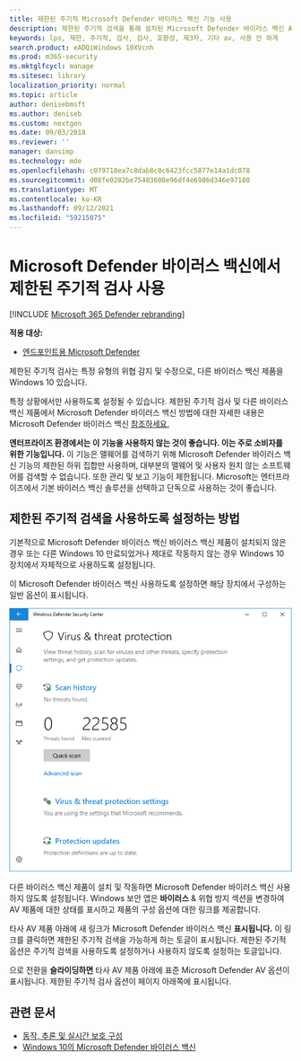 ```yaml
---
title: 제한된 주기적 Microsoft Defender 바이러스 백신 기능 사용
description: 제한된 주기적 검색을 통해 설치된 Microsoft Defender 바이러스 백신 AV 공급자와 함께 사용할 수 있습니다.
keywords: lps, 제한, 주기적, 검사, 검사, 호환성, 제3자, 기타 av, 사용 안 하게
search.product: eADQiWindows 10XVcnh
ms.prod: m365-security
ms.mktglfcycl: manage
ms.sitesec: library
localization_priority: normal
ms.topic: article
author: denisebmsft
ms.author: deniseb
ms.custom: nextgen
ms.date: 09/03/2018
ms.reviewer: ''
manager: dansimp
ms.technology: mde
ms.openlocfilehash: c079718ea7c8dab8c8c6423fcc5877e14a1dc078
ms.sourcegitcommit: d08fe0282be75483608e96df4e6986d346e97180
ms.translationtype: MT
ms.contentlocale: ko-KR
ms.lasthandoff: 09/12/2021
ms.locfileid: "59215075"
---
```

# <a name="use-limited-periodic-scanning-in-microsoft-defender-antivirus"></a>Microsoft Defender 바이러스 백신에서 제한된 주기적 검사 사용

[!INCLUDE [Microsoft 365 Defender rebranding](../../includes/microsoft-defender.md)]


**적용 대상:**

- [엔드포인트용 Microsoft Defender](/microsoft-365/security/defender-endpoint/)

제한된 주기적 검사는 특정 유형의 위협 감지 및 수정으로, 다른 바이러스 백신 제품을 Windows 10 있습니다.

특정 상황에서만 사용하도록 설정될 수 있습니다. 제한된 주기적 검사 및 다른 바이러스 백신 제품에서 Microsoft Defender 바이러스 백신 방법에 대한 자세한 내용은 Microsoft Defender 바이러스 백신 [참조하세요.](microsoft-defender-antivirus-compatibility.md)

**엔터프라이즈 환경에서는 이 기능을 사용하지 않는 것이 좋습니다. 이는 주로 소비자를 위한 기능입니다.** 이 기능은 맬웨어를 검색하기 위해 Microsoft Defender 바이러스 백신 기능의 제한된 하위 집합만 사용하며, 대부분의 맬웨어 및 사용자 원치 않는 소프트웨어를 검색할 수 없습니다. 또한 관리 및 보고 기능이 제한됩니다. Microsoft는 엔터프라이즈에서 기본 바이러스 백신 솔루션을 선택하고 단독으로 사용하는 것이 좋습니다.

## <a name="how-to-enable-limited-periodic-scanning"></a>제한된 주기적 검색을 사용하도록 설정하는 방법

기본적으로 Microsoft Defender 바이러스 백신 바이러스 백신 제품이 설치되지 않은 경우 또는 다른 Windows 10 만료되었거나 제대로 작동하지 않는 경우 Windows 10 장치에서 자체적으로 사용하도록 설정됩니다.

이 Microsoft Defender 바이러스 백신 사용하도록 설정하면 해당 장치에서 구성하는 일반 옵션이 표시됩니다.

![Windows 보안 옵션, 설정 및 업데이트 옵션을 포함하여 Microsoft Defender AV 옵션을 보여주는 앱입니다.](images/vtp-wdav.png)

다른 바이러스 백신 제품이 설치 및 작동하면 Microsoft Defender 바이러스 백신 사용하지 않도록 설정됩니다. Windows 보안 앱은 **바이러스** & 위협 방지 섹션을 변경하여 AV 제품에 대한 상태를 표시하고 제품의 구성 옵션에 대한 링크를 제공합니다.

타사 AV 제품 아래에 새 링크가 Microsoft Defender 바이러스 백신 **표시됩니다.** 이 링크를 클릭하면 제한된 주기적 검색을 가능하게 하는 토글이 표시됩니다. 제한된 주기적 옵션은 주기적 검색을 사용하도록 설정하거나 사용하지 않도록 설정하는 토글입니다. 

으로 전환을 **슬라이딩하면** 타사 AV 제품 아래에 표준 Microsoft Defender AV 옵션이 표시됩니다. 제한된 주기적 검사 옵션이 페이지 아래쪽에 표시됩니다.

## <a name="related-articles"></a>관련 문서

- [동작, 추론 및 실시간 보호 구성](configure-protection-features-microsoft-defender-antivirus.md)
- [Windows 10의 Microsoft Defender 바이러스 백신](microsoft-defender-antivirus-in-windows-10.md)